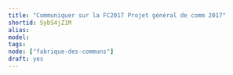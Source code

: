 ```yaml
---
title: "Communiquer sur la FC2017 Projet général de comm 2017"
shortid: SybS4jZ1M
alias:
model:
tags:
node: ["fabrique-des-communs"]
draft: yes
---
```

